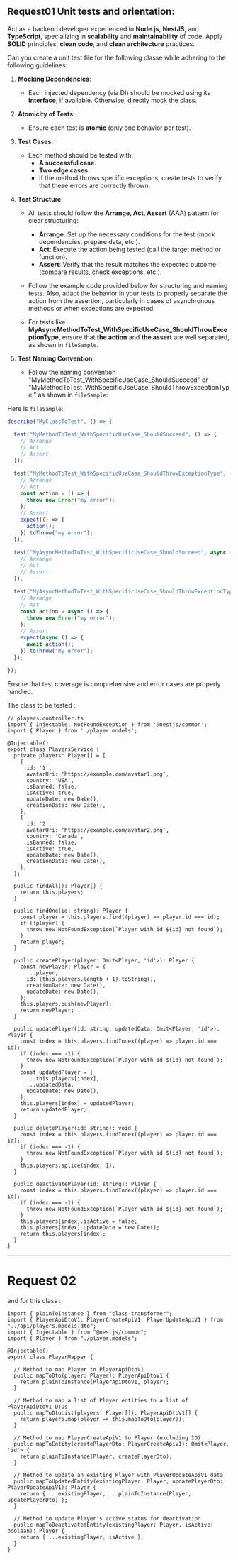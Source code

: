 ## Request01 Unit tests and orientation:

Act as a backend developer experienced in **Node.js**, **NestJS**, and **TypeScript**, specializing in **scalability** and **maintainability** of code. Apply **SOLID** principles, **clean code**, and **clean architecture** practices.

Can you create a unit test file for the following classe while adhering to the following guidelines:

1. **Mocking Dependencies**:
   - Each injected dependency (via DI) should be mocked using its **interface**, if available. Otherwise, directly mock the class.
   
2. **Atomicity of Tests**:
   - Ensure each test is **atomic** (only one behavior per test).

3. **Test Cases**:
   - Each method should be tested with:
     - **A successful case**.
     - **Two edge cases**.
     - If the method throws specific exceptions, create tests to verify that these errors are correctly thrown.

4. **Test Structure**:
   - All tests should follow the **Arrange, Act, Assert** (AAA) pattern for clear structuring:
     - **Arrange**: Set up the necessary conditions for the test (mock dependencies, prepare data, etc.).
     - **Act**: Execute the action being tested (call the target method or function).
     - **Assert**: Verify that the result matches the expected outcome (compare results, check exceptions, etc.).

   - Follow the example code provided below for structuring and naming tests. Also, adapt the behavior in your tests to properly separate the action from the assertion, particularly in cases of asynchronous methods or when exceptions are expected.

   - For tests like **MyAsyncMethodToTest_WithSpecificUseCase_ShouldThrowExceptionType**, ensure that **the action** and **the assert** are well separated, as shown in `fileSample`.

5. **Test Naming Convention**:
   - Follow the naming convention "MyMethodToTest_WithSpecificUseCase_ShouldSucceed" or "MyMethodToTest_WithSpecificUseCase_ShouldThrowExceptionType," as shown in `fileSample`:

Here is `fileSample`:
```typescript
describe("MyClassToTest", () => {

  test("MyMethodToTest_WithSpecificUseCase_ShouldSucceed", () => {
    // Arrange
    // Act
    // Assert
  });

  test("MyMethodToTest_WithSpecificUseCase_ShouldThrowExceptionType", () => {
    // Arrange
    // Act
    const action = () => {
      throw new Error("my error");
    };
    // Assert
    expect(() => {
      action();
    }).toThrow("my error");
  });

  test("MyAsyncMethodToTest_WithSpecificUseCase_ShouldSucceed", async () => {
    // Arrange
    // Act
    // Assert
  });

  test("MyAsyncMethodToTest_WithSpecificUseCase_ShouldThrowExceptionType", async () => {
    // Arrange
    // Act
    const action = async () => {
      throw new Error("my error");
    };
    // Assert
    expect(async () => {
      await action();
    }).toThrow("my error");
  });

});
```

Ensure that test coverage is comprehensive and error cases are properly handled.

The class to be tested : 

```TS
// players.controller.ts
import { Injectable, NotFoundException } from '@nestjs/common';
import { Player } from './player.models';

@Injectable()
export class PlayersService {
  private players: Player[] = [
    {
      id: '1',
      avatarUri: 'https://example.com/avatar1.png',
      country: 'USA',
      isBanned: false,
      isActive: true,
      updateDate: new Date(),
      creationDate: new Date(),
    },
    {
      id: '2',
      avatarUri: 'https://example.com/avatar2.png',
      country: 'Canada',
      isBanned: false,
      isActive: true,
      updateDate: new Date(),
      creationDate: new Date(),
    },
  ];

  public findAll(): Player[] {
    return this.players;
  }

  public findOne(id: string): Player {
    const player = this.players.find((player) => player.id === id);
    if (!player) {
      throw new NotFoundException(`Player with id ${id} not found`);
    }
    return player;
  }

  public createPlayer(player: Omit<Player, 'id'>): Player {
    const newPlayer: Player = {
      ...player,
      id: (this.players.length + 1).toString(),
      creationDate: new Date(),
      updateDate: new Date(),
    };
    this.players.push(newPlayer);
    return newPlayer;
  }

  public updatePlayer(id: string, updatedData: Omit<Player, 'id'>): Player {
    const index = this.players.findIndex((player) => player.id === id);
    if (index === -1) {
      throw new NotFoundException(`Player with id ${id} not found`);
    }
    const updatedPlayer = {
      ...this.players[index],
      ...updatedData,
      updateDate: new Date(),
    };
    this.players[index] = updatedPlayer;
    return updatedPlayer;
  }

  public deletePlayer(id: string): void {
    const index = this.players.findIndex((player) => player.id === id);
    if (index === -1) {
      throw new NotFoundException(`Player with id ${id} not found`);
    }
    this.players.splice(index, 1);
  }

  public deactivatePlayer(id: string): Player {
    const index = this.players.findIndex((player) => player.id === id);
    if (index === -1) {
      throw new NotFoundException(`Player with id ${id} not found`);
    }
    this.players[index].isActive = false;
    this.players[index].updateDate = new Date();
    return this.players[index];
  }
}
```

---
# Request 02

and for this class :

```TS
import { plainToInstance } from "class-transformer";
import { PlayerApiDtoV1, PlayerCreateApiV1, PlayerUpdateApiV1 } from "../api/players.models.dto";
import { Injectable } from "@nestjs/common";
import { Player } from "./player.models";

@Injectable()
export class PlayerMapper {
  
  // Method to map Player to PlayerApiDtoV1
  public mapToDto(player: Player): PlayerApiDtoV1 {
    return plainToInstance(PlayerApiDtoV1, player);
  }

  // Method to map a list of Player entities to a list of PlayerApiDtoV1 DTOs
  public mapToDtoList(players: Player[]): PlayerApiDtoV1[] {
    return players.map(player => this.mapToDto(player));
  }

  // Method to map PlayerCreateApiV1 to Player (excluding ID)
  public mapToEntity(createPlayerDto: PlayerCreateApiV1): Omit<Player, 'id'> {
    return plainToInstance(Player, createPlayerDto);
  }

  // Method to update an existing Player with PlayerUpdateApiV1 data
  public mapToUpdatedEntity(existingPlayer: Player, updatePlayerDto: PlayerUpdateApiV1): Player {
    return { ...existingPlayer, ...plainToInstance(Player, updatePlayerDto) };
  }

  // Method to update Player's active status for deactivation
  public mapToDeactivatedEntity(existingPlayer: Player, isActive: boolean): Player {
    return { ...existingPlayer, isActive };
  }
}

```
